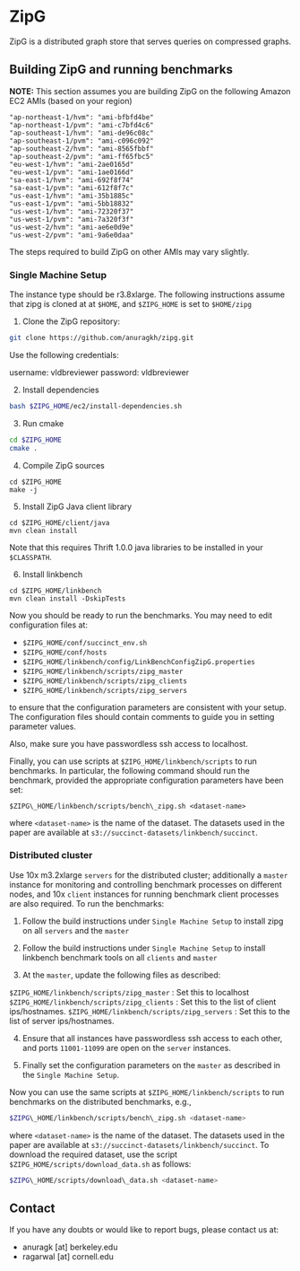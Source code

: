 # ZipG

ZipG is a distributed graph store that serves queries on compressed graphs.

## Building ZipG and running benchmarks

**NOTE:** This section assumes you are building ZipG on the following Amazon EC2 AMIs (based on your region)

```
"ap-northeast-1/hvm": "ami-bfbfd4be"
"ap-northeast-1/pvm": "ami-c7bfd4c6"
"ap-southeast-1/hvm": "ami-de96c08c"
"ap-southeast-1/pvm": "ami-c096c092"
"ap-southeast-2/hvm": "ami-8565fbbf"
"ap-southeast-2/pvm": "ami-ff65fbc5"
"eu-west-1/hvm": "ami-2ae0165d"
"eu-west-1/pvm": "ami-1ae0166d"
"sa-east-1/hvm": "ami-692f8f74"
"sa-east-1/pvm": "ami-612f8f7c"
"us-east-1/hvm": "ami-35b1885c"
"us-east-1/pvm": "ami-5bb18832"
"us-west-1/hvm": "ami-72320f37"
"us-west-1/pvm": "ami-7a320f3f"
"us-west-2/hvm": "ami-ae6e0d9e"
"us-west-2/pvm": "ami-9a6e0daa"
```

The steps required to build ZipG on other AMIs may vary slightly.

### Single Machine Setup

The instance type should be r3.8xlarge. The following instructions assume that zipg is cloned at at `$HOME`, and `$ZIPG_HOME` is set to `$HOME/zipg`

1. Clone the ZipG repository:

```bash
git clone https://github.com/anuragkh/zipg.git
```

Use the following credentials: 

username: vldbreviewer
password: vldbreviewer

2. Install dependencies

```bash
bash $ZIPG_HOME/ec2/install-dependencies.sh
```

3. Run cmake

```bash
cd $ZIPG_HOME
cmake .
```

4. Compile ZipG sources

```
cd $ZIPG_HOME
make -j
```

5. Install ZipG Java client library

```
cd $ZIPG_HOME/client/java
mvn clean install
```

Note that this requires Thrift 1.0.0 java libraries to be installed in your `$CLASSPATH`.

6. Install linkbench

```
cd $ZIPG_HOME/linkbench
mvn clean install -DskipTests
```

Now you should be ready to run the benchmarks. You may need to edit configuration files at:

* `$ZIPG_HOME/conf/succinct_env.sh`
* `$ZIPG_HOME/conf/hosts`
* `$ZIPG_HOME/linkbench/config/LinkBenchConfigZipG.properties`
* `$ZIPG_HOME/linkbench/scripts/zipg_master`
* `$ZIPG_HOME/linkbench/scripts/zipg_clients`
* `$ZIPG_HOME/linkbench/scripts/zipg_servers`

to ensure that the configuration parameters are consistent with your setup. The configuration files should contain comments to guide you in setting parameter values.

Also, make sure you have passwordless ssh access to localhost.

Finally, you can use scripts at `$ZIPG_HOME/linkbench/scripts` to run benchmarks. In particular, the following command should run the benchmark, provided the appropriate configuration parameters have been set:

```
$ZIPG\_HOME/linkbench/scripts/bench\_zipg.sh <dataset-name>
```

where `<dataset-name>` is the name of the dataset. The datasets used in the paper are available at `s3://succinct-datasets/linkbench/succinct`.

### Distributed cluster

Use 10x m3.2xlarge `servers` for the distributed cluster; additionally a `master` instance for monitoring and controlling benchmark processes on different nodes, and 10x `client` instances for running benchmark client processes are also required. To run the benchmarks:

1. Follow the build instructions under `Single Machine Setup` to install zipg on all `servers` and the `master`

2. Follow the build instructions under `Single Machine Setup` to install linkbench benchmark tools on all `clients` and `master`

3. At the `master`, update the following files as described:

`$ZIPG_HOME/linkbench/scripts/zipg_master` : Set this to localhost
`$ZIPG_HOME/linkbench/scripts/zipg_clients` : Set this to the list of client ips/hostnames.
`$ZIPG_HOME/linkbench/scripts/zipg_servers` : Set this to the list of server ips/hostnames.

4. Ensure that all instances have passwordless ssh access to each other, and ports `11001-11099` are open on the `server` instances.

5. Finally set the configuration parameters on the `master` as described in the `Single Machine Setup`.

Now you can use the same scripts at `$ZIPG_HOME/linkbench/scripts` to run benchmarks on the distributed benchmarks, e.g.,

```bash
$ZIPG\_HOME/linkbench/scripts/bench\_zipg.sh <dataset-name>
```

where `<dataset-name>` is the name of the dataset. The datasets used in the paper are available at `s3://succinct-datasets/linkbench/succinct`. To download the required dataset, use the script `$ZIPG_HOME/scripts/download_data.sh` as follows:

```bash
$ZIPG\_HOME/scripts/download\_data.sh <dataset-name>
```

## Contact

If you have any doubts or would like to report bugs, please contact us at:

* anuragk [at] berkeley.edu
* ragarwal [at] cornell.edu